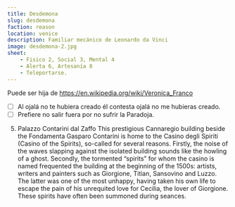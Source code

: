 ```yaml
---
title: Desdemona
slug: desdemona
faction: reason
location: venice
description: Familiar mecánico de Leonardo da Vinci 
image: desdemona-2.jpg
sheet:
    - Fisico 2, Social 3, Mental 4
    - Alerta 6, Artesanía 8
    - Teleportarse.
---
```


Puede ser hija de
https://en.wikipedia.org/wiki/Veronica_Franco

- [ ] Al ojalá no te hubiera creado él contesta ojalá no me hubieras creado.
- [ ] Prefiere no salir fuera por no sufrir la Paradoja.

5. Palazzo Contarini dal Zaffo
This prestigious Cannaregio building beside the Fondamenta Gasparo Contarini is home to the Casino degli Spiriti (Casino of the Spirits), so-called for several reasons. Firstly, the noise of the waves slapping against the isolated building sounds like the howling of a ghost. Secondly, the tormented “spirits” for whom the casino is named frequented the building at the beginning of the 1500s: artists, writers and painters such as Giorgione, Titian, Sansovino and Luzzo. The latter was one of the most unhappy, having taken his own life to escape the pain of his unrequited love for Cecilia, the lover of Giorgione. These spirits have often been summoned during seances.
